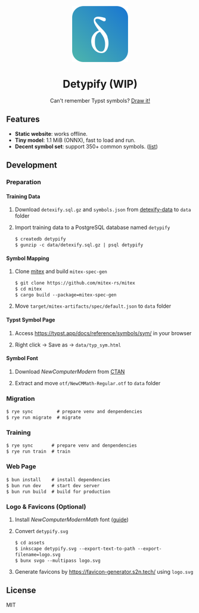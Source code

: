 <div align="center">
    <img src="./assets/logo.svg" alt="logo" width="150"/>
    <h1>Detypify (WIP)</h1>
    <p>
        Can't remember Typst symbols?
        <a href="https://detypify.quarticcat.com/">Draw it!</a>
    </p>
</div>

## Features

- **Static website**: works offline.
- **Tiny model**: 1.1 MiB (ONNX), fast to load and run.
- **Decent symbol set**: support 350+ common symbols. ([list](./supported-symbols.txt))

## Development

### Preparation

#### Training Data

1. Download `detexify.sql.gz` and `symbols.json` from [detexify-data](https://github.com/kirel/detexify-data) to `data` folder

1. Import training data to a PostgreSQL database named `detypify`

    ```console
    $ createdb detypify
    $ gunzip -c data/detexify.sql.gz | psql detypify
    ```

#### Symbol Mapping

1. Clone [mitex](https://github.com/mitex-rs/mitex) and build `mitex-spec-gen`

    ```console
    $ git clone https://github.com/mitex-rs/mitex
    $ cd mitex
    $ cargo build --package=mitex-spec-gen
    ```

1. Move `target/mitex-artifacts/spec/default.json` to `data` folder

#### Typst Symbol Page

1. Access https://typst.app/docs/reference/symbols/sym/ in your browser

1. Right click -> Save as -> `data/typ_sym.html`

#### Symbol Font

1. Download *NewComputerModern* from [CTAN](https://ctan.org/pkg/newcomputermodern?lang=en)

1. Extract and move `otf/NewCMMath-Regular.otf` to `data` folder

### Migration

```console
$ rye sync         # prepare venv and denpendencies
$ rye run migrate  # migrate
```

### Training

```console
$ rye sync       # prepare venv and denpendencies
$ rye run train  # train
```

### Web Page

```console
$ bun install    # install dependencies
$ bun run dev    # start dev server
$ bun run build  # build for production
```

### Logo & Favicons (Optional)

1. Install *NewComputerModernMath* font ([guide](https://wiki.archlinux.org/title/TeX_Live#Making_fonts_available_to_Fontconfig))

1. Convert `detypify.svg`

    ```console
    $ cd assets
    $ inkscape detypify.svg --export-text-to-path --export-filename=logo.svg
    $ bunx svgo --multipass logo.svg
    ```

1. Generate favicons by https://favicon-generator.s2n.tech/ using `logo.svg`

## License

MIT
